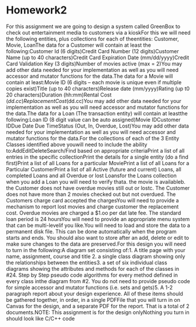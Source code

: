 # Homework2
For this assignment we are going to design a system called GreenBox to check out entertainment media to customers via a kioskFor this we will need the following entities, plus collections for each of theentities: Customer, Movie, LoanThe data for a Customer will contain at least the following:Customer Id (6 digits)Credit Card Number (12 digits)Customer Name (up to 40 characters)Credit Card Expiration Date (mm/dd/yyyy)Credit Card Validation Key (3 digits)Number of movies active (max = 2)You may add other data needed for your implementation as well as you will need accessor and mutator functions for the data.The data for a Movie will contain at least:Movie ID (6 digits – each movie is unique even if multiple copies exist)Title (up to 40 characters)Release date (mm/yyyy)Rating (up t0 20 characters)Duration (hh:mm)Rental Cost ($dd.cc)Replacement Cost ($dd.cc)You may add other data needed for your implementation as well as you will need accessor and mutator functions for the data.The data for a Loan (The transaction entity) will contain at leastthe following:Loan ID (8 digit value can be auto assigned)Movie IDCustomer IDDue Date Due TimeStatus (Out, In, Overdue, Lost)You may add other data needed for your implementation as well as you will need accessor and mutator functions for the data.For the collections of each of the 3 Entity Classes identified above youwill need to include the ability to:AddEditDeleteSearch/Find based on appropriate criteriaPrint a list of all entries in the specific collectionPrint the details for a single entity (do a find first)Print a list of all Loans for a particular MoviePrint a list of all Loans for a Particular CustomerPrint a list of all Active (future and current) Loans, all completed Loans and all Overdue or lost Loansfor the Loans collection when you add a Loan you will need to verify thata. the movie is availableb. the Customer does not have overdue movies still out or lostc. The Customer does not have more than 2 movies checked out but not overdued. The Customers charge card accepted the chargesYou will need to provide a mechanism to report lost movies and charge customer the replacement cost. Overdue movies are charged a $1.oo per dat late fee. The standard loan period is 24 hoursYou will need to provide an appropriate menu system that can be multi-levelif you like.You will need to load and store the data to a permanent disk file. This can be done automatically when the program starts and ends. You should also want to store after an add, delete or edit to make sure changes to the data are preserved.For this design you will need to turn in the following:A diagram set consisting of:1.  A title page with your name, assignment, course and title 2.  a single class diagram showing only the relationships between the entities3.  a set of six individual class diagrams showing the attributes and methods for each of the classes in #24.  Step by Step pseudo code algorithms for every method defined in every class inthe diagram from #2. You do not need to provide pseudo code for simple accessor and mutator functions (i.e. sets and gets)5.  A 1-2 paragraph report about your design experience. All of these items should be gathered together, in order, in a single PDFFile that you will turn in on Canvas for the design, and a separate PDF for the report. That is a total of 2 documents.NOTE: This assignment is for the design onlyNothing you turn in should look like C/C++ code
